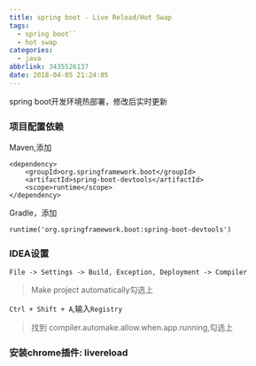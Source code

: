 ```yaml
---
title: spring boot - Live Reload/Hot Swap
tags:
  - spring boot``
  - hot swap
categories:
  - java
abbrlink: 3435526137
date: 2018-04-05 21:24:05
---
```

spring boot开发环境热部署，修改后实时更新
<!-- more -->
### 项目配置依赖
Maven,添加
```
<dependency>
	<groupId>org.springframework.boot</groupId>
	<artifactId>spring-boot-devtools</artifactId>
	<scope>runtime</scope>
</dependency>
```
Gradle，添加
```
runtime('org.springframework.boot:spring-boot-devtools')
```
### IDEA设置
`File -> Settings -> Build, Exception, Deployment -> Compiler`
> Make project automatically勾选上

`Ctrl + Shift + A`,输入`Registry`
> 找到 compiler.automake.allow.when.app.running,勾选上

### 安装chrome插件: livereload